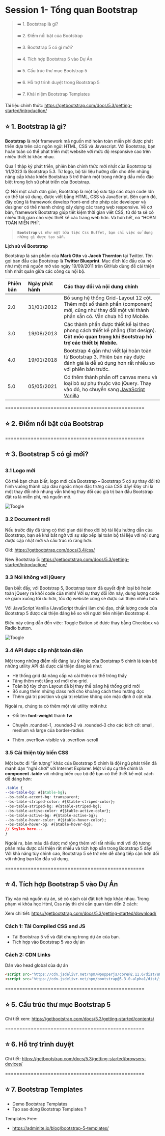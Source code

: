 # Session 1- Tổng quan Bootstrap 

> ➡️ 1. Bootstrap là gì?
> 
> ➡️ 2. Điểm nổi bật của Bootstrap
> 
> ➡️ 3. Bootstrap 5 có gì mới?
> 
> ➡️ 4. Tích hợp Bootstrap 5 vào Dự Án
> 
> ➡️ 5. Cấu trúc thư mục Bootstrap 5
> 
> ➡️ 6. Hỗ trợ trình duyệt trong Bootstrap 5
> 
> ➡️ 7. Khái niệm Bootstrap Templates
> 


Tài liệu chính thức: <https://getbootstrap.com/docs/5.3/getting-started/introduction/>

## ⭐ 1. Bootstrap là gì?

**Bootstrap** là một framework mã nguồn mở hoàn toàn miễn phí được phát triển dựa trên các ngôn ngữ: HTML, CSS và Javascript. Với Bootstrap, bạn hoàn toàn có thể phát triển một website với mức độ responsive cao trên nhiều thiết bị khác nhau.

Qua 1 thập kỷ phát triển, phiên bản chính thức mới nhất của Bootstrap tại 1/1/2023 là Bootstrap 5.3. Từ logo, bộ tài liệu hướng dẫn cho đến những nâng cấp khác khiến Bootstrap 5 trở thành một trong những dấu mốc đặc biệt trong lịch sử phát triển của Bootstrap.

😊 Nói một cách đơn giản, Bootstrap là một bộ sưu tập các đoạn code lớn có thể tái sử dụng, được viết bằng HTML, CSS và JavaScript. Bên cạnh đó, đây cũng là framework develop front-end cho phép các developer và designer có thể nhanh chóng xây dựng các trang web responsive. Về cơ bản, framework Bootstrap giúp tiết kiệm thời gian viết CSS, từ đó ta sẽ có nhiều thời gian cho việc thiết kế các trang web hơn. Và hơn hết, nó “HOÀN TOÀN MIỄN PHÍ“.

> **`Bootstrap`** `ví như một bữa tiệc Css Buffet, bạn chỉ việc sử dụng những gì được tạo sẵn.`

**Lịch sử về Bootstrap**

Bootstrap là sản phẩm của **Mark Otto** và **Jacob Thornton** tại Twitter. Tên gọi ban đầu của Bootstrap là **Twitter Blueprint**. Mục đích lúc đầu của nó như một mã nguồn mở vào ngày 19/09/2011 trên GitHub dùng để cải thiện tính nhất quán giữa các công cụ nội bộ.

|Phiên bản|Ngày phát hành|Các thay đổi và nội dung chính|
|:----|:----|:----|
|2.0|31/01/2012|Bổ sung hệ thống Grid-Layout 12 cột. Thêm một số thành phần (component) mới, cũng như thay đổi một vài thành phần sẵn có. Vẫn chưa hỗ trợ Mobile.|
|3.0|19/08/2013|Các thành phần được thiết kế lại theo phong cách thiết kế phẳng (flat design). **Cột mốc quan trọng khi Bootstrap hỗ trợ các thiết bị Mobile.**|
|4.0|19/01/2018|Bootstrap 4 gần như viết lại hoàn toàn từ Bootstrap 3. Phiên bản này được đánh giá là dễ sử dụng hơn rất nhiều so với phiên bản trước.|
|5.0|05/05/2021|Có thêm thành phần off canvas menu và loại bỏ sự phụ thuộc vào jQuery. Thay vào đó, họ chuyển sang [JavaScript Vanilla](https://wiki.tino.org/vanilla-javascript-la-gi/)|

=================================================

## ⭐ 2. Điểm nổi bật của Bootstrap



=================================================
## ⭐ 3. Bootstrap 5 có gì mới?

### 3.1 Logo mới

Có thể bạn chưa biết, logo mới của Bootstrap – Bootstrap 5 có sự thay đổi từ hình vuông thành cặp dấu ngoặc nhọn đặc trưng của CSS đấy! Đây chỉ là một thay đổi nhỏ nhưng vẫn không thay đổi các giá trị ban đầu Bootstrap đặt ra là miễn phí, mã nguồn mở.

![Toogle](img/logo-new.png)


### 3.2 Document mới


Nếu trước đây đã từng có thời gian dài theo dõi bộ tài liệu hướng dẫn của Bootstrap, bạn sẽ khá bất ngờ với sự sắp xếp lại toàn bộ tài liệu với nội dung được cập nhật mới và cấu trúc rõ ràng hơn.

Old: <https://getbootstrap.com/docs/3.4/css/>

New Bootstrap 5: <https://getbootstrap.com/docs/5.3/getting-started/introduction/>

### 3.3 Nói không với jQuery

Bạn biết đấy, với Bootstrap 5, Bootstrap team đã quyết định loại bỏ hoàn toàn jQuery ra khỏi code của mình! Với sự thay đổi lớn này, dung lượng code sẽ giảm xuống tối ưu hơn, tốc độ website cũng sẽ được cải thiện nhiều hơn.

Với JavaScript Vanilla (JavaScript thuần) làm chủ đạo, chất lượng code của Bootstrap 5 được cải thiện đáng kể so với người tiền nhiệm Bootstrap 4.

Điều này cũng dẫn đến việc: Toggle Button sẽ được thay bằng Checkbox và Radio button.

![Toogle](img/toogle-bootstrap.png)

### 3.4 API được cập nhật toàn diện

Một trong những điểm rất đáng lưu ý khác của Bootstrap 5 chính là toàn bộ những utility API đã được cải thiện đáng kể như:

- Hệ thống grid đã nâng cấp và cải thiện có thể trông thấy
- Tăng thêm một tầng xxl mới cho grid.
- Toàn bộ tùy chọn Layout đã bị thay thế bằng hệ thống grid mới
- Bổ sung thêm những class mới cho khoảng cách theo hướng dọc
- Thêm giá trị position và giá trị relative không còn mặc định ở cột nữa.

Ngoài ra, chúng ta có thêm một vài utility mới như:

- Đổi tên **font-weight** thành **fw**

- Chuyển .rounded-1, .rounded-2 và .rounded-3 cho các kích cỡ: small, medium và large của border-radius
- Thêm .overflow-visible và .overflow-scroll

### 3.5 Cải thiện tùy biến CSS

Một bước đi “ấn tượng” khác của Bootstrap 5 chính là đội ngũ phát triển đã mạnh dạn “nghỉ chơi” với Internet Explorer. Một ví dụ cụ thể chính là **component .table** với những biến cục bộ để bạn có thể thiết kế một cách dễ dàng hơn:

```css
.table {
--bs-table-bg: #{$table-bg};
--bs-table-accent-bg: transparent;
--bs-table-striped-color: #{$table-striped-color};
--bs-table-striped-bg: #{$table-striped-bg};
--bs-table-active-color: #{$table-active-color};
--bs-table-active-bg: #{$table-active-bg};
--bs-table-hover-color: #{$table-hover-color};
--bs-table-hover-bg: #{$table-hover-bg};
// Styles here...
}
```

Ngoài ra, bản màu đã được mở rộng thêm với rất nhiều mới với độ tương phản màu được cải thiện rất nhiều và tích hợp sẵn trong Bootstrap 5 đấy! Với khả năng tùy chỉnh cao, Bootstrap 5 sẽ trở nên dễ dàng tiếp cận hơn đối với những bạn lần đầu sử dụng.


=================================================

## ⭐ 4. Tích hợp Bootstrap 5 vào Dự Án

Tùy vào mã nguồn dự án, sẽ có cách cài đặt tích hợp khác nhau. Trong phạm vi khóa học Html, Css này thì chỉ cần quan tâm đến 2 cách:


Xem chi tiết: <https://getbootstrap.com/docs/5.3/getting-started/download/>

### Cách 1: Tải Compiled CSS and JS

- Tải Bootstrap 5 về và đặt chung trong dự án của bạn.
- Tích hợp vào Bootstrap 5 vào dự án

### Cách 2: CDN Links

Dán vào head global của dự án

```html
<script src="https://cdn.jsdelivr.net/npm/@popperjs/core@2.11.6/dist/umd/popper.min.js" integrity="sha384-oBqDVmMz9ATKxIep9tiCxS/Z9fNfEXiDAYTujMAeBAsjFuCZSmKbSSUnQlmh/jp3" crossorigin="anonymous"></script>
<script src="https://cdn.jsdelivr.net/npm/bootstrap@5.3.0-alpha1/dist/js/bootstrap.min.js" integrity="sha384-mQ93GR66B00ZXjt0YO5KlohRA5SY2XofN4zfuZxLkoj1gXtW8ANNCe9d5Y3eG5eD" crossorigin="anonymous"></script>

```



=================================================

## ⭐ 5. Cấu trúc thư mục Bootstrap 5

Chi tiết xem: <https://getbootstrap.com/docs/5.3/getting-started/contents/>


=================================================

## ⭐ 6. Hỗ trợ trình duyệt

Chi tiết: <https://getbootstrap.com/docs/5.3/getting-started/browsers-devices/>


=================================================
## ⭐ 7.  Bootstrap Templates

- Demo Bootstrap Templates
- Tạo sao dùng Bootstrap Templates ?

Templates Free: 

- <https://adminlte.io/blog/bootstrap-5-templates/>